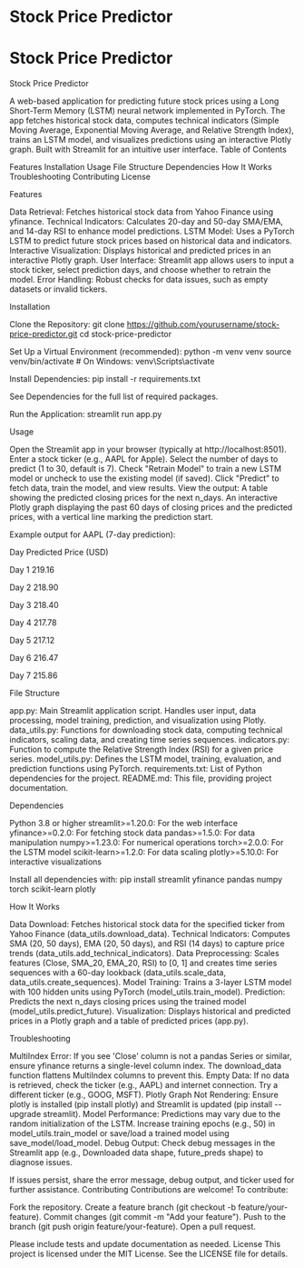 # Stock Price Predictor
# Stock Price Predictor
Stock Price Predictor

A web-based application for predicting future stock prices using a Long Short-Term Memory (LSTM) neural network implemented in PyTorch. The app fetches historical stock data, computes technical indicators (Simple Moving Average, Exponential Moving Average, and Relative Strength Index), trains an LSTM model, and visualizes predictions using an interactive Plotly graph. Built with Streamlit for an intuitive user interface.
Table of Contents

Features
Installation
Usage
File Structure
Dependencies
How It Works
Troubleshooting
Contributing
License

Features

Data Retrieval: Fetches historical stock data from Yahoo Finance using yfinance.
Technical Indicators: Calculates 20-day and 50-day SMA/EMA, and 14-day RSI to enhance model predictions.
LSTM Model: Uses a PyTorch LSTM to predict future stock prices based on historical data and indicators.
Interactive Visualization: Displays historical and predicted prices in an interactive Plotly graph.
User Interface: Streamlit app allows users to input a stock ticker, select prediction days, and choose whether to retrain the model.
Error Handling: Robust checks for data issues, such as empty datasets or invalid tickers.

Installation

Clone the Repository:
git clone https://github.com/yourusername/stock-price-predictor.git
cd stock-price-predictor


Set Up a Virtual Environment (recommended):
python -m venv venv
source venv/bin/activate  # On Windows: venv\Scripts\activate


Install Dependencies:
pip install -r requirements.txt

See Dependencies for the full list of required packages.

Run the Application:
streamlit run app.py



Usage

Open the Streamlit app in your browser (typically at http://localhost:8501).
Enter a stock ticker (e.g., AAPL for Apple).
Select the number of days to predict (1 to 30, default is 7).
Check "Retrain Model" to train a new LSTM model or uncheck to use the existing model (if saved).
Click "Predict" to fetch data, train the model, and view results.
View the output:
A table showing the predicted closing prices for the next n_days.
An interactive Plotly graph displaying the past 60 days of closing prices and the predicted prices, with a vertical line marking the prediction start.



Example output for AAPL (7-day prediction):



Day
Predicted Price (USD)



Day 1
219.16


Day 2
218.90


Day 3
218.40


Day 4
217.78


Day 5
217.12


Day 6
216.47


Day 7
215.86


File Structure

app.py: Main Streamlit application script. Handles user input, data processing, model training, prediction, and visualization using Plotly.
data_utils.py: Functions for downloading stock data, computing technical indicators, scaling data, and creating time series sequences.
indicators.py: Function to compute the Relative Strength Index (RSI) for a given price series.
model_utils.py: Defines the LSTM model, training, evaluation, and prediction functions using PyTorch.
requirements.txt: List of Python dependencies for the project.
README.md: This file, providing project documentation.

Dependencies

Python 3.8 or higher
streamlit>=1.20.0: For the web interface
yfinance>=0.2.0: For fetching stock data
pandas>=1.5.0: For data manipulation
numpy>=1.23.0: For numerical operations
torch>=2.0.0: For the LSTM model
scikit-learn>=1.2.0: For data scaling
plotly>=5.10.0: For interactive visualizations

Install all dependencies with:
pip install streamlit yfinance pandas numpy torch scikit-learn plotly

How It Works

Data Download: Fetches historical stock data for the specified ticker from Yahoo Finance (data_utils.download_data).
Technical Indicators: Computes SMA (20, 50 days), EMA (20, 50 days), and RSI (14 days) to capture price trends (data_utils.add_technical_indicators).
Data Preprocessing: Scales features (Close, SMA_20, EMA_20, RSI) to [0, 1] and creates time series sequences with a 60-day lookback (data_utils.scale_data, data_utils.create_sequences).
Model Training: Trains a 3-layer LSTM model with 100 hidden units using PyTorch (model_utils.train_model).
Prediction: Predicts the next n_days closing prices using the trained model (model_utils.predict_future).
Visualization: Displays historical and predicted prices in a Plotly graph and a table of predicted prices (app.py).

Troubleshooting

MultiIndex Error: If you see 'Close' column is not a pandas Series or similar, ensure yfinance returns a single-level column index. The download_data function flattens MultiIndex columns to prevent this.
Empty Data: If no data is retrieved, check the ticker (e.g., AAPL) and internet connection. Try a different ticker (e.g., GOOG, MSFT).
Plotly Graph Not Rendering: Ensure plotly is installed (pip install plotly) and Streamlit is updated (pip install --upgrade streamlit).
Model Performance: Predictions may vary due to the random initialization of the LSTM. Increase training epochs (e.g., 50) in model_utils.train_model or save/load a trained model using save_model/load_model.
Debug Output: Check debug messages in the Streamlit app (e.g., Downloaded data shape, future_preds shape) to diagnose issues.

If issues persist, share the error message, debug output, and ticker used for further assistance.
Contributing
Contributions are welcome! To contribute:

Fork the repository.
Create a feature branch (git checkout -b feature/your-feature).
Commit changes (git commit -m "Add your feature").
Push to the branch (git push origin feature/your-feature).
Open a pull request.

Please include tests and update documentation as needed.
License
This project is licensed under the MIT License. See the LICENSE file for details.


